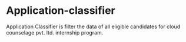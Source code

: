 # Application-classifier
Application Classifier is filter the data of all eligible candidates for cloud counselage pvt. ltd. internship program.
